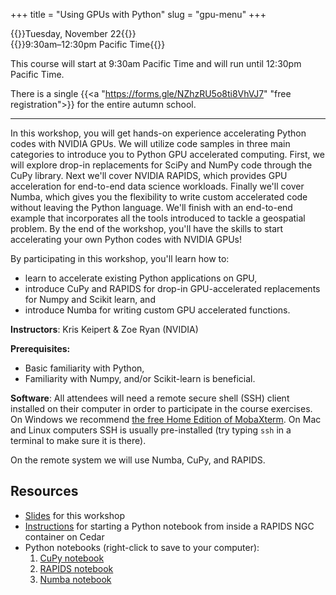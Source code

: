 +++
title = "Using GPUs with Python"
slug = "gpu-menu"
+++

{{<cor>}}Tuesday, November 22{{</cor>}}\
{{<cgr>}}9:30am–12:30pm Pacific Time{{</cgr>}}

This course will start at 9:30am Pacific Time and will run until 12:30pm Pacific Time.

<!-- Course materials will be added here shortly before the start of the course. -->

There is a single {{<a "https://forms.gle/NZhzRU5o8ti8VhVJ7" "free registration">}} for the entire autumn school.

---

In this workshop, you will get hands-on experience accelerating Python codes with NVIDIA GPUs. We will utilize
code samples in three main categories to introduce you to Python GPU accelerated computing. First, we will
explore drop-in replacements for SciPy and NumPy code through the CuPy library. Next we'll cover NVIDIA
RAPIDS, which provides GPU acceleration for end-to-end data science workloads. Finally we'll cover Numba,
which gives you the flexibility to write custom accelerated code without leaving the Python language. We'll
finish with an end-to-end example that incorporates all the tools introduced to tackle a geospatial
problem. By the end of the workshop, you'll have the skills to start accelerating your own Python codes with
NVIDIA GPUs!

By participating in this workshop, you'll learn how to:

- learn to accelerate existing Python applications on GPU,
- introduce CuPy and RAPIDS for drop-in GPU-accelerated replacements for Numpy and Scikit learn, and
- introduce Numba for writing custom GPU accelerated functions.


**Instructors**: Kris Keipert & Zoe Ryan (NVIDIA)

**Prerequisites:**

- Basic familiarity with Python,
- Familiarity with Numpy, and/or Scikit-learn is beneficial.

**Software**: All attendees will need a remote secure shell (SSH) client installed on their computer in
order to participate in the course exercises. On Windows we recommend
[the free Home Edition of MobaXterm](https://mobaxterm.mobatek.net/download.html). On Mac and Linux
computers SSH is usually pre-installed (try typing `ssh` in a terminal to make sure it is there).

On the remote system we will use Numba, CuPy, and RAPIDS.

## Resources

- [Slides](../files/xlab-pygpu-p100.pdf) for this workshop
- [Instructions](../gpunotes) for starting a Python notebook from inside a RAPIDS NGC container on Cedar
- Python notebooks (right-click to save to your computer):
  1. [CuPy notebook](../files/notebook-1-cupy-intro.ipynb)
  2. [RAPIDS notebook](../files/notebook-2-rapids-intro.ipynb)
  3. [Numba notebook](../files/notebook-3-numba-intro.ipynb)
